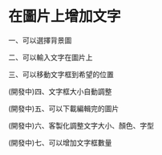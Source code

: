 <h1>在圖片上增加文字</h1>

<p>一、可以選擇背景圖</p>
<p>二、可以輸入文字在圖片上</p>
<p>三、可以移動文字框到希望的位置</p>
<p>(開發中)四、文字框大小自動調整</p>
<p>(開發中)五、可以下載編輯完的圖片</p>
<p>(開發中)六、客製化調整文字大小、顏色、字型</p>
<p>(開發中)七、可以增加文字框數量</p>
